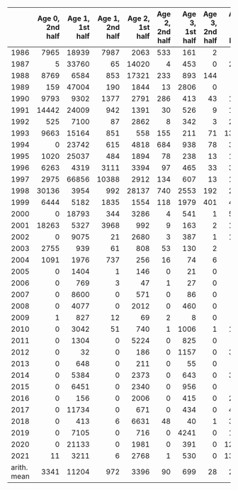 |            | Age 0, 2nd half| Age 1, 1st half| Age 1, 2nd half| Age 2, 1st half| Age 2, 2nd half| Age 3, 1st half| Age 3, 2nd half| Age 4+, 1st half| Age 4+, 2nd half|
|:-----------|---------------:|---------------:|---------------:|---------------:|---------------:|---------------:|---------------:|----------------:|----------------:|
|1986        |            7965|           18939|            7987|            2063|             533|             161|               2|                0|                0|
|1987        |               5|           33760|              65|           14020|               4|             453|               0|              200|                0|
|1988        |            8769|            6584|             853|           17321|             233|             893|             144|               19|               13|
|1989        |             159|           47004|             190|            1844|              13|            2806|               0|                4|                0|
|1990        |            9793|            9302|            1377|            2791|             286|             413|              43|              125|               13|
|1991        |           14442|           24009|             942|            1391|              30|             526|               9|              184|                3|
|1992        |             525|            7100|              87|            2862|               8|             342|               3|              215|                1|
|1993        |            9663|           15164|             851|             558|             155|             211|              71|             1336|               12|
|1994        |               0|           23742|             615|            4818|             684|             938|              78|              386|               10|
|1995        |            1020|           25037|             484|            1894|              78|             238|              13|              156|               17|
|1996        |            6263|            4319|            3111|            3394|              97|             465|              33|              399|              248|
|1997        |            2975|           66856|           10388|            2912|             134|             607|              13|              194|                9|
|1998        |           30136|            3954|             992|           28137|             740|            2553|             192|              290|               32|
|1999        |            6444|            5182|            1835|            1554|             118|            1979|             401|              421|              169|
|2000        |               0|           18793|             344|            3286|               4|             541|               1|              533|                9|
|2001        |           18263|            5327|            3968|             992|               9|             163|               2|              160|                6|
|2002        |               0|            9075|              21|            2680|               3|             387|               1|              135|                0|
|2003        |            2755|             939|              61|             808|              53|             130|               2|               78|                1|
|2004        |            1091|            1976|             737|             256|              16|              74|               6|               92|                1|
|2005        |               0|            1404|               1|             146|               0|              21|               0|               12|                0|
|2006        |               0|             769|               3|              47|               1|              27|               0|                4|                0|
|2007        |               0|            8600|               0|             571|               0|              86|               0|               19|                0|
|2008        |               0|            4077|               0|            2012|               0|             460|               0|               73|                0|
|2009        |               1|             827|              12|              69|               2|               8|               0|                0|                0|
|2010        |               0|            3042|              51|             740|               1|            1006|               1|              173|                0|
|2011        |               0|            1304|               0|            5224|               0|             825|               0|               24|                0|
|2012        |               0|              32|               0|             186|               0|            1157|               0|              356|                0|
|2013        |               0|             648|               0|             211|               0|              55|               0|               42|                0|
|2014        |               0|            5384|               0|            2373|               0|             643|               0|              319|                0|
|2015        |               0|            6451|               0|            2340|               0|             956|               0|               99|                0|
|2016        |               0|             156|               0|            2006|               0|             415|               0|              284|                0|
|2017        |               0|           11734|               0|             671|               0|             434|               0|              409|                0|
|2018        |               0|             413|               6|            6631|              48|              40|               1|              305|                1|
|2019        |               0|            7105|               0|             716|               0|            4241|               0|              131|                0|
|2020        |               0|           21133|               0|            1981|               0|             391|               0|             1249|                0|
|2021        |              11|            3211|               6|            2768|               1|             530|               0|             1378|                0|
|arith. mean |            3341|           11204|             972|            3396|              90|             699|              28|              272|               15|
